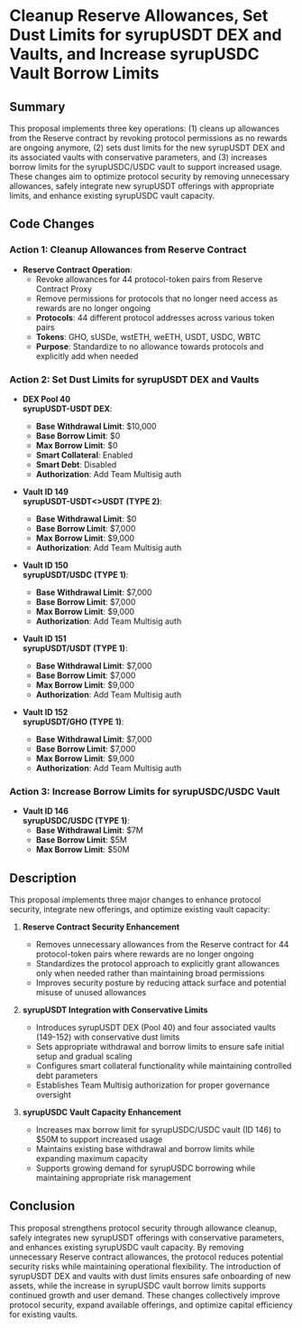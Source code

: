 # Cleanup Reserve Allowances, Set Dust Limits for syrupUSDT DEX and Vaults, and Increase syrupUSDC Vault Borrow Limits

## Summary

This proposal implements three key operations: (1) cleans up allowances from the Reserve contract by revoking protocol permissions as no rewards are ongoing anymore, (2) sets dust limits for the new syrupUSDT DEX and its associated vaults with conservative parameters, and (3) increases borrow limits for the syrupUSDC/USDC vault to support increased usage. These changes aim to optimize protocol security by removing unnecessary allowances, safely integrate new syrupUSDT offerings with appropriate limits, and enhance existing syrupUSDC vault capacity.

## Code Changes

### Action 1: Cleanup Allowances from Reserve Contract

- **Reserve Contract Operation**:
  - Revoke allowances for 44 protocol-token pairs from Reserve Contract Proxy
  - Remove permissions for protocols that no longer need access as rewards are no longer ongoing
  - **Protocols**: 44 different protocol addresses across various token pairs
  - **Tokens**: GHO, sUSDe, wstETH, weETH, USDT, USDC, WBTC
  - **Purpose**: Standardize to no allowance towards protocols and explicitly add when needed

### Action 2: Set Dust Limits for syrupUSDT DEX and Vaults

- **DEX Pool 40**<br>
  **syrupUSDT-USDT DEX**:
  - **Base Withdrawal Limit**: $10,000
  - **Base Borrow Limit**: $0
  - **Max Borrow Limit**: $0
  - **Smart Collateral**: Enabled
  - **Smart Debt**: Disabled
  - **Authorization**: Add Team Multisig auth

- **Vault ID 149**<br>
  **syrupUSDT-USDT<>USDT (TYPE 2)**:
  - **Base Withdrawal Limit**: $0
  - **Base Borrow Limit**: $7,000
  - **Max Borrow Limit**: $9,000
  - **Authorization**: Add Team Multisig auth

- **Vault ID 150**<br>
  **syrupUSDT/USDC (TYPE 1)**:
  - **Base Withdrawal Limit**: $7,000
  - **Base Borrow Limit**: $7,000
  - **Max Borrow Limit**: $9,000
  - **Authorization**: Add Team Multisig auth

- **Vault ID 151**<br>
  **syrupUSDT/USDT (TYPE 1)**:
  - **Base Withdrawal Limit**: $7,000
  - **Base Borrow Limit**: $7,000
  - **Max Borrow Limit**: $9,000
  - **Authorization**: Add Team Multisig auth

- **Vault ID 152**<br>
  **syrupUSDT/GHO (TYPE 1)**:
  - **Base Withdrawal Limit**: $7,000
  - **Base Borrow Limit**: $7,000
  - **Max Borrow Limit**: $9,000
  - **Authorization**: Add Team Multisig auth

### Action 3: Increase Borrow Limits for syrupUSDC/USDC Vault

- **Vault ID 146**<br>
  **syrupUSDC/USDC (TYPE 1)**:
  - **Base Withdrawal Limit**: $7M
  - **Base Borrow Limit**: $5M
  - **Max Borrow Limit**: $50M

## Description

This proposal implements three major changes to enhance protocol security, integrate new offerings, and optimize existing vault capacity:

1. **Reserve Contract Security Enhancement**
   - Removes unnecessary allowances from the Reserve contract for 44 protocol-token pairs where rewards are no longer ongoing
   - Standardizes the protocol approach to explicitly grant allowances only when needed rather than maintaining broad permissions
   - Improves security posture by reducing attack surface and potential misuse of unused allowances

2. **syrupUSDT Integration with Conservative Limits**
   - Introduces syrupUSDT DEX (Pool 40) and four associated vaults (149-152) with conservative dust limits
   - Sets appropriate withdrawal and borrow limits to ensure safe initial setup and gradual scaling
   - Configures smart collateral functionality while maintaining controlled debt parameters
   - Establishes Team Multisig authorization for proper governance oversight

3. **syrupUSDC Vault Capacity Enhancement**
   - Increases max borrow limit for syrupUSDC/USDC vault (ID 146) to $50M to support increased usage
   - Maintains existing base withdrawal and borrow limits while expanding maximum capacity
   - Supports growing demand for syrupUSDC borrowing while maintaining appropriate risk management

## Conclusion

This proposal strengthens protocol security through allowance cleanup, safely integrates new syrupUSDT offerings with conservative parameters, and enhances existing syrupUSDC vault capacity. By removing unnecessary Reserve contract allowances, the protocol reduces potential security risks while maintaining operational flexibility. The introduction of syrupUSDT DEX and vaults with dust limits ensures safe onboarding of new assets, while the increase in syrupUSDC vault borrow limits supports continued growth and user demand. These changes collectively improve protocol security, expand available offerings, and optimize capital efficiency for existing vaults.
